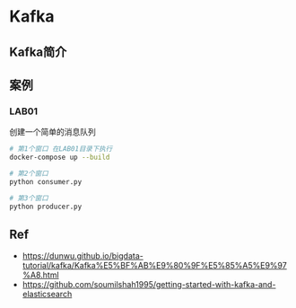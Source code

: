 

# Kafka

## Kafka简介


## 案例
### LAB01
创建一个简单的消息队列
```sh
# 第1个窗口 在LAB01目录下执行 
docker-compose up --build

# 第2个窗口
python consumer.py

# 第3个窗口
python producer.py

```



## Ref
- https://dunwu.github.io/bigdata-tutorial/kafka/Kafka%E5%BF%AB%E9%80%9F%E5%85%A5%E9%97%A8.html
- https://github.com/soumilshah1995/getting-started-with-kafka-and-elasticsearch
